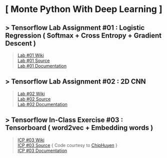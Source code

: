 # [ Monte Python With Deep Learning ]

## > Tensorflow Lab Assignment #01 : Logistic Regression ( Softmax + Cross Entropy + Gradient Descent ) <br>
><a href="https://github.com/datarocksAmy/MontePythonWithDeepLearning/wiki/TF-Lab-%231-Report">Lab #01 Wiki</a> <br>
><a href="https://github.com/datarocksAmy/MontePythonWithDeepLearning/tree/master/Lab/TF-Lab01/Source">Lab #01 Source</a> <br>
><a href="https://github.com/datarocksAmy/MontePythonWithDeepLearning/tree/master/Lab/TF-Lab01/Graphs">Lab #01 Documentation</a>

## > Tensorflow Lab Assignment #02 : 2D CNN <br>
><a href="https://github.com/datarocksAmy/MontePythonWithDeepLearning/wiki/TF-Lab-%232-Report">Lab #02 Wiki</a> <br>
><a href="https://github.com/datarocksAmy/MontePythonWithDeepLearning/blob/master/Lab/TF-Lab02/Source/TFLab2CNN.py">Lab #02 Source</a> <br>
><a href="https://github.com/datarocksAmy/MontePythonWithDeepLearning/tree/master/Lab/TF-Lab02/Graphs">Lab #02 Documentation</a>

## > Tensorflow In-Class Exercise #03 : Tensorboard ( word2vec + Embedding words )<br>
><a href="https://github.com/datarocksAmy/MontePythonWithDeepLearning/wiki/ICP-%233-Graphs---Visualizing-Embedding-in-Tensorboard">ICP #03 Wiki</a> <br>
><a href="https://github.com/datarocksAmy/MontePythonWithDeepLearning/tree/master/ICE/ICP%2303/Source">ICP #03 Source</a> { Code courtesy to <a href="https://github.com/chiphuyen/stanford-tensorflow-tutorials">ChipHuyen</a> }<br>
><a href="https://github.com/datarocksAmy/MontePythonWithDeepLearning/tree/master/ICE/ICP%2303/Tensorboard%20Graphs">ICP #03 Documentation</a>
